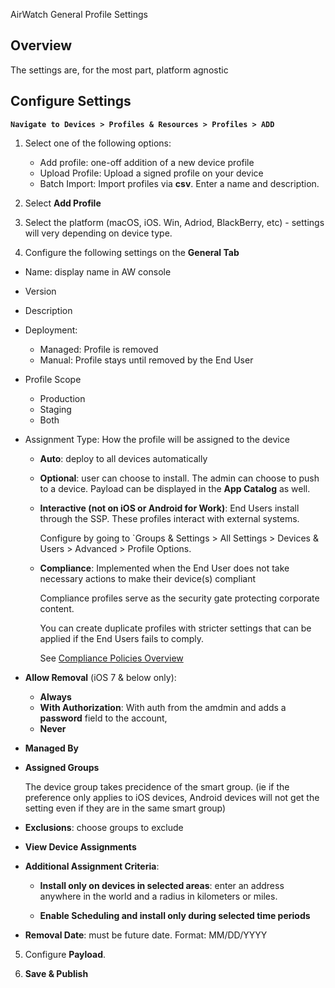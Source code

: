 AirWatch General Profile Settings

## Overview

The settings are, for the most part, platform agnostic 

## Configure Settings

**`Navigate to Devices > Profiles & Resources > Profiles > ADD`** 

1.  Select one of the following options:

    -   Add profile: one-off addition of a new device profile
    -   Upload Profile: Upload a signed profile on your device 
    -   Batch Import: Import profiles via **csv**. Enter a name and description.

2.  Select **Add Profile**

3.  Select the platform (macOS, iOS. Win, Adriod, BlackBerry, etc) - settings
    will very depending on device type.

4.  Configure the following settings on the **General Tab**

-   Name: display name in AW console
-   Version
-   Description 
-   Deployment: 

    -   Managed: Profile is removed
    -   Manual: Profile stays until removed by the End User

-   Profile Scope

    -   Production
    -   Staging 
    -   Both

-   Assignment Type: How the profile will be assigned to the device

    -   **Auto**: deploy to all devices automatically

    -   **Optional**: user can choose to install. The admin can choose to push to a
        device. Payload can be displayed in the **App Catalog** as well.

    -   **Interactive (not on iOS or Android for Work)**: End Users install through
        the SSP. These profiles interact with external systems.

        Configure by going to `Groups & Settings > All Settings > Devices &
        Users > Advanced > Profile Options.

    -   **Compliance**: Implemented when the End User does not take necessary
        actions to make their device(s) compliant

        Compliance profiles serve as the security gate protecting corporate
        content. 

        You can create duplicate profiles with stricter settings that can be
        applied if the End Users fails to comply.

        See [Compliance Policies
        Overview](https://my.air-watch.com/help/9.1/en/Content/Core_Guides/MDM/C/CompliancePoliciesOverview.htm)

-   **Allow Removal** (iOS 7 & below only): 

    -   **Always**
    -   **With Authorization**: With auth from the amdmin and adds a
        **password** field to the account,
    -   **Never**

-   **Managed By**

-   **Assigned Groups**

    The device group takes precidence of the smart group. (ie if the preference
    only applies to iOS devices, Android devices will not get the setting even
    if they are in the same smart group)

-   **Exclusions**: choose groups to exclude

-   **View Device Assignments**

-   **Additional Assignment Criteria**: 

    -   **Install only on devices in selected areas**: enter an address anywhere
        in the world and a radius in kilometers or miles. 

    -   **Enable Scheduling and install only during selected time periods**

-   **Removal Date**: must be future date. Format: MM/DD/YYYY

5.  Configure **Payload**. 

6.  **Save & Publish**
